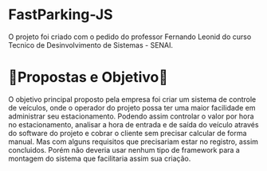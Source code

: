 # FastParking-JS

O projeto foi criado com o pedido do professor Fernando Leonid do curso Tecnico de Desinvolvimento de Sistemas - SENAI.

# 🚗Propostas e Objetivo🚗

O objetivo principal proposto pela empresa foi criar um sistema de controle de veículos, onde o operador do projeto possa ter uma maior facilidade em administrar seu estacionamento. 
Podendo assim controlar o valor por hora no estacionamento, analisar a hora de entrada e de saída do veículo através do software do projeto e cobrar o cliente sem precisar calcular de forma manual. 
Mas com alguns requisitos que precisariam estar no registro, assim concluidos. 
Porém não deveria usar nenhum tipo de framework para a montagem do sistema que facilitaria assim sua criação.
